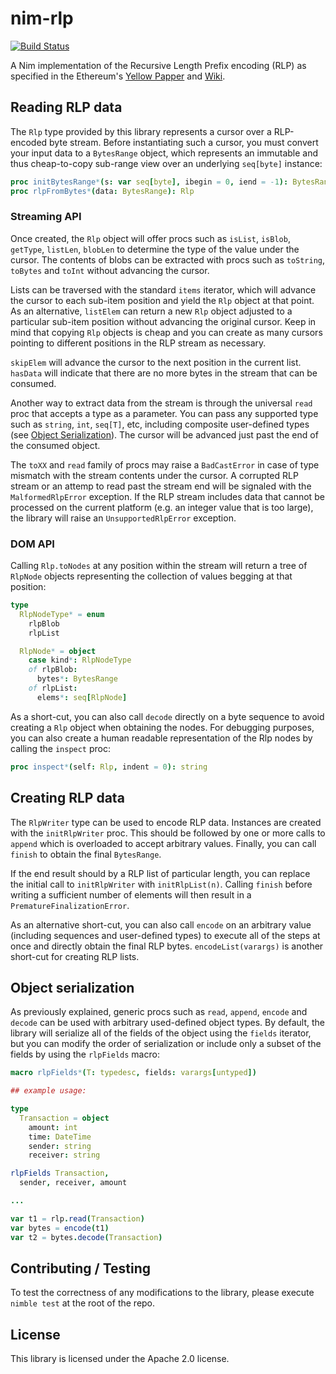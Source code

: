 nim-rlp
=======

[![Build Status](https://travis-ci.org/status-im/nim-rlp.svg?branch=master)](https://travis-ci.org/status-im/nim-rlp)

A Nim implementation of the Recursive Length Prefix encoding (RLP) as specified
in the Ethereum's [Yellow Papper](https://ethereum.github.io/yellowpaper/paper.pdf)
and [Wiki](https://github.com/ethereum/wiki/wiki/RLP).

## Reading RLP data

The `Rlp` type provided by this library represents a cursor over a RLP-encoded
byte stream. Before instantiating such a cursor, you must convert your
input data to a `BytesRange` object, which represents an immutable and
thus cheap-to-copy sub-range view over an underlying `seq[byte]` instance:

``` nim
proc initBytesRange*(s: var seq[byte], ibegin = 0, iend = -1): BytesRange
proc rlpFromBytes*(data: BytesRange): Rlp
```

### Streaming API

Once created, the `Rlp` object will offer procs such as `isList`, `isBlob`,
`getType`, `listLen`, `blobLen` to determine the type of the value under
the cursor. The contents of blobs can be extracted with procs such as
`toString`, `toBytes` and `toInt` without advancing the cursor.

Lists can be traversed with the standard `items` iterator, which will advance
the cursor to each sub-item position and yield the `Rlp` object at that point.
As an alternative, `listElem` can return a new `Rlp` object adjusted to a
particular sub-item position without advancing the original cursor.
Keep in mind that copying `Rlp` objects is cheap and you can create as many
cursors pointing to different positions in the RLP stream as necessary.

`skipElem` will advance the cursor to the next position in the current list.
`hasData` will indicate that there are no more bytes in the stream that can
be consumed.

Another way to extract data from the stream is through the universal `read`
proc that accepts a type as a parameter. You can pass any supported type
such as `string`, `int`, `seq[T]`, etc, including composite user-defined
types (see [Object Serialization](#object-serialization)). The cursor
will be advanced just past the end of the consumed object.

The `toXX` and `read` family of procs may raise a `BadCastError` in case
of type mismatch with the stream contents under the cursor. A corrupted
RLP stream or an attemp to read past the stream end will be signaled
with the `MalformedRlpError` exception. If the RLP stream includes data
that cannot be processed on the current platform (e.g. an integer value
that is too large), the library will raise an `UnsupportedRlpError` exception.

### DOM API

Calling `Rlp.toNodes` at any position within the stream will return a tree
of `RlpNode` objects representing the collection of values begging at that
position:

``` nim
type
  RlpNodeType* = enum
    rlpBlob
    rlpList

  RlpNode* = object
    case kind*: RlpNodeType
    of rlpBlob:
      bytes*: BytesRange
    of rlpList:
      elems*: seq[RlpNode]
```

As a short-cut, you can also call `decode` directly on a byte sequence to
avoid creating a `Rlp` object when obtaining the nodes.
For debugging purposes, you can also create a human readable representation
of the Rlp nodes by calling the `inspect` proc:

``` nim
proc inspect*(self: Rlp, indent = 0): string
```

## Creating RLP data

The `RlpWriter` type can be used to encode RLP data. Instances are created
with the `initRlpWriter` proc. This should be followed by one or more calls
to `append` which is overloaded to accept arbitrary values. Finally, you can
call `finish` to obtain the final `BytesRange`.

If the end result should by a RLP list of particular length, you can replace
the initial call to `initRlpWriter` with `initRlpList(n)`. Calling `finish`
before writing a sufficient number of elements will then result in a
`PrematureFinalizationError`.

As an alternative short-cut, you can also call `encode` on an arbitrary value
(including sequences and user-defined types) to execute all of the steps at
once and directly obtain the final RLP bytes. `encodeList(varargs)` is another
short-cut for creating RLP lists.

## Object serialization

As previously explained, generic procs such as `read`, `append`, `encode` and
`decode` can be used with arbitrary used-defined object types. By default, the
library will serialize all of the fields of the object using the `fields`
iterator, but you can modify the order of serialization or include only a
subset of the fields by using the `rlpFields` macro:

``` nim
macro rlpFields*(T: typedesc, fields: varargs[untyped])

## example usage:

type
  Transaction = object
    amount: int
    time: DateTime
    sender: string
    receiver: string

rlpFields Transaction,
  sender, receiver, amount

...

var t1 = rlp.read(Transaction)
var bytes = encode(t1)
var t2 = bytes.decode(Transaction)
```

## Contributing / Testing

To test the correctness of any modifications to the library, please execute
`nimble test` at the root of the repo.

## License

This library is licensed under the Apache 2.0 license.
